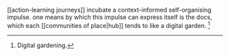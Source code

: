 [[action-learning journeys]] incubate a context-informed self-organising impulse. one means by which this impulse can express itself is the docs, which each [[communities of place|hub]] tends to like a digital garden. [^1]


[^1]: Digital gardening.